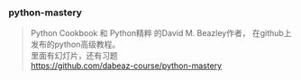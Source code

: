 ### python-mastery
> Python Cookbook 和 Python精粹 的David M. Beazley作者， 在github上发布的python高级教程。  
> 里面有幻灯片，还有习题  
> https://github.com/dabeaz-course/python-mastery  
